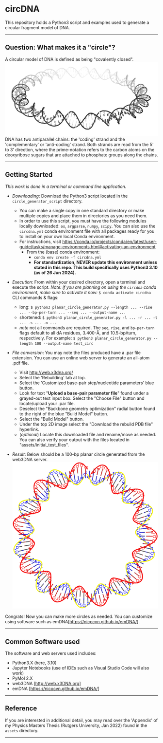 # circDNA
This repository holds a Python3 script and examples used to generate a circular fragment model of DNA.

---

## Question: What makes it a "circle"?

A circular model of DNA is defined as being "covalently closed". 
![image ](./assets/_images/planar_circle_basic.png)
DNA has two antiparallel chains: the 'coding' strand and the 'complementary' or 'anti-coding' strand. Both strands are read from the 5' to 3' direction, where the prime-notation refers to the carbon atoms on the deoxyribose sugars that are attached to phosphate groups along the chains.

---

## Getting Started

*This work is done in a terminal or command line application.*

- *Downloading*: Download the Python3 script located in the `circle_generator_script` directory. 
    - You can make a single copy in one standard directory or make multiple copies and place them in directories as you need them. 
    - In order to use this script, you must have the following modules locally downloaded: `os`, `argparse`, `numpy`, `scipy`. You can also use the `circdna.yml` conda environment file with all packages ready for you to install on your own local Conda environment.
    - For instructions, visit https://conda.io/projects/conda/en/latest/user-guide/tasks/manage-environments.html#activating-an-environment
        - From the (base) conda environment: 
            - `conda env create -f circdna.yml`
            - **For standardization, NEVER update this environment unless stated in this repo. This build specifically uses Python3 3.10 (as of 26 Jun 2024).**

- *Execution*: From within your desired directory, open a terminal and execute the script. 
*Note: if you are planning on using the `circdna` conda environment, make sure to activate it now:* `$ conda activate circdna`
CLI commands & flags: 
    - long:      `$ python3 planar_circle_generator.py --length ... --rise ... --bp-per-turn ... --seq ... --output-name ...`
    - shortened: `$ python3 planar_circle_generator.py -l ... -r ... -t ... -s ... -o ...`
    - *note* not all commands are required. The `seq`, `rise`, and `bp-per-turn` flags default to all dA residues, 3.400-<span>&#8491;</span>, and 10.5-bp/turn, respectively. 
For example: `$ python3 planar_circle_generator.py --length 100 --output-name test_circ`


- *File conversion*: You may note the files produced have a .par file extension. You can use an online web server to generate an all-atom .pdf file.
    - Visit http://web.x3dna.org/
    - Select the 'Rebuilding' tab at top.
    - Select the 'Customized base-pair step/nucleotide parameters' blue button.
    - Look for text "**Upload a base-pair parameter file**" found under a grayed-out text input box. Select the "Choose File" button and locate/upload your .par file.
    - Deselect the "Backbone geometry optimization" radial button found to the right of the blue "Build Model" button.
    - Select the "Build Model" button.
    - Under the top 2D image select the "Download the rebuild PDB file" hyperlink.
    - (*optional*) Locate this downloaded file and rename/move as needed. You can also verify your output with the files located in "assets/initial_test_files".

- *Result*:
Below should be a 100-bp planar circle generated from the web3DNA server.
![image ](./assets/_images/test_image.png)


Congrats! Now you can make more circles as needed. You can customize using software such as emDNA[https://nicocvn.github.io/emDNA/].

---

## Common Software used
The software and web servers used includes:
- Python3.X (here, 3.10)
- Jupyter Notebooks (use of IDEs such as Visual Studio Code will also work)
- PyMol 2.X
- web3DNA [http://web.x3DNA.org]
- emDNA [https://nicocvn.github.io/emDNA/]

---

## Reference
If you are interested in additional detail, you may read over the 'Appendix' of my Physics Masters Thesis (Rutgers University, Jan 2022) found in the `assets` directory.

---

